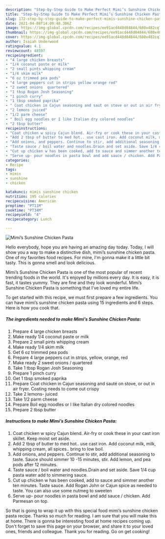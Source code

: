 ```yaml
---
description: "Step-by-Step Guide to Make Perfect Mimi’s Sunshine Chicken Pasta"
title: "Step-by-Step Guide to Make Perfect Mimi’s Sunshine Chicken Pasta"
slug: 172-step-by-step-guide-to-make-perfect-mimis-sunshine-chicken-pasta
date: 2021-04-08T14:09:48.306Z
image: https://img-global.cpcdn.com/recipes/ee91acd448d84844/680x482cq70/mimis-sunshine-chicken-pasta-recipe-main-photo.jpg
thumbnail: https://img-global.cpcdn.com/recipes/ee91acd448d84844/680x482cq70/mimis-sunshine-chicken-pasta-recipe-main-photo.jpg
cover: https://img-global.cpcdn.com/recipes/ee91acd448d84844/680x482cq70/mimis-sunshine-chicken-pasta-recipe-main-photo.jpg
author: Isaiah Underwood
ratingvalue: 4.1
reviewcount: 48597
recipeingredient:
- "4 large chicken breasts"
- "1/4 coconut paste or milk"
- "2 small pints whipping cream"
- "1/4 skim milk"
- "6 oz trimmed pea pods"
- "4 large peppers cut in strips yellow orange red"
- "2 sweet onions  quartered"
- "1 tbsp Rogan Josh Seasoning"
- "1 pinch curry"
- "1 tbsp smoked paprika"
- " Coat chicken in Cajun seasoning and saut on stove or out in air fryer Costing needs to come out crispy"
- "2 lemons juiced"
- "1/2 parm cheese"
- " Boil egg noodles or I like Italian dry colored noodles"
- "2 tbsp butter"
recipeinstructions:
- "Coat chicken w spicy Cajun blend. Air-fry or cook these in your cast iron skillet. Keep moist set aside."
- "Add 2 tbsp of butter to med hot.. use cast iron. Add coconut milk, milk, whipping cream, all spices.. bring to low boil."
- "Add onions, and peppers. Continue to stir, add additional seasoning to taste. Sauce should simmer 10 -15 minutes, stir. Add lemon, and pea pods after 12 minutes."
- "Taste sauce / boil water and noodles.Drain and set aside. Save 1/4 cup pasta water add to simmering sauce."
- "Cut up chicken w has been cooked, add to sauce and simmer another ten minutes. Taste sauce. Add Rogan John or Cajun spice as needed to taste. You can also use some nutmeg to sweeten"
- "Serve up- pour noodles in pasta bowl and add sauce / chicken. Add Parmesan on top."
categories:
- Recipe
tags:
- mimis
- sunshine
- chicken

katakunci: mimis sunshine chicken 
nutrition: 195 calories
recipecuisine: American
preptime: "PT11M"
cooktime: "PT34M"
recipeyield: "4"
recipecategory: Lunch

---
```



![Mimi’s Sunshine Chicken Pasta](https://img-global.cpcdn.com/recipes/ee91acd448d84844/680x482cq70/mimis-sunshine-chicken-pasta-recipe-main-photo.jpg)

Hello everybody, hope you are having an amazing day today. Today, I will show you a way to make a distinctive dish, mimi’s sunshine chicken pasta. One of my favorites food recipes. For mine, I'm gonna make it a little bit tasty. This is gonna smell and look delicious.



Mimi’s Sunshine Chicken Pasta is one of the most popular of recent trending foods in the world. It's enjoyed by millions every day. It is easy, it is fast, it tastes yummy. They are fine and they look wonderful. Mimi’s Sunshine Chicken Pasta is something that I've loved my entire life.


To get started with this recipe, we must first prepare a few ingredients. You can have mimi’s sunshine chicken pasta using 15 ingredients and 6 steps. Here is how you cook that.

<!--inarticleads1-->

##### The ingredients needed to make Mimi’s Sunshine Chicken Pasta:

1. Prepare 4 large chicken breasts
1. Make ready 1/4 coconut paste or milk
1. Prepare 2 small pints whipping cream
1. Make ready 1/4 skim milk
1. Get 6 oz trimmed pea pods
1. Prepare 4 large peppers cut in strips, yellow, orange, red
1. Make ready 2 sweet onions / quartered
1. Take 1 tbsp Rogan Josh Seasoning
1. Prepare 1 pinch curry
1. Get 1 tbsp smoked paprika
1. Prepare  Coat chicken in Cajun seasoning and sauté on stove, or out in air fryer. Costing needs to come out crispy
1. Take 2 lemons- juiced
1. Take 1/2 parm cheese
1. Prepare  Boil egg noodles or I like Italian dry colored noodles
1. Prepare 2 tbsp butter




<!--inarticleads2-->

##### Instructions to make Mimi’s Sunshine Chicken Pasta:

1. Coat chicken w spicy Cajun blend. Air-fry or cook these in your cast iron skillet. Keep moist set aside.
1. Add 2 tbsp of butter to med hot.. use cast iron. Add coconut milk, milk, whipping cream, all spices.. bring to low boil.
1. Add onions, and peppers. Continue to stir, add additional seasoning to taste. Sauce should simmer 10 -15 minutes, stir. Add lemon, and pea pods after 12 minutes.
1. Taste sauce / boil water and noodles.Drain and set aside. Save 1/4 cup pasta water add to simmering sauce.
1. Cut up chicken w has been cooked, add to sauce and simmer another ten minutes. Taste sauce. Add Rogan John or Cajun spice as needed to taste. You can also use some nutmeg to sweeten
1. Serve up- pour noodles in pasta bowl and add sauce / chicken. Add Parmesan on top.




So that is going to wrap it up with this special food mimi’s sunshine chicken pasta recipe. Thanks so much for reading. I am sure that you will make this at home. There is gonna be interesting food at home recipes coming up. Don't forget to save this page on your browser, and share it to your loved ones, friends and colleague. Thank you for reading. Go on get cooking!

